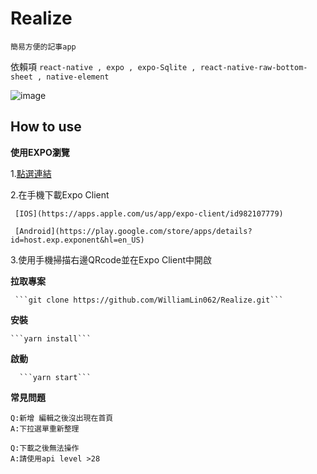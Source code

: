 # Realize

    簡易方便的記事app

依賴項
    ```react-native ,
        expo ,
        expo-Sqlite ,
        react-native-raw-bottom-sheet ,
        native-element```

 ![image](https://github.com/WilliamLin062/Realize/blob/master/preview.gif)

## How to use  

**使用EXPO瀏覽**

   1.[點選連結](https://expo.io/@william113088/realize)

   2.在手機下載Expo Client

     [IOS](https://apps.apple.com/us/app/expo-client/id982107779)

     [Android](https://play.google.com/store/apps/details?id=host.exp.exponent&hl=en_US)

   3.使用手機掃描右邊QRcode並在Expo Client中開啟

**拉取專案**  

     ```git clone https://github.com/WilliamLin062/Realize.git```

**安裝**  

    ```yarn install```

**啟動**  

      ```yarn start```

**常見問題**

    Q:新增 編輯之後沒出現在首頁
    A:下拉選單重新整理
    
    Q:下載之後無法操作
    A:請使用api level >28
